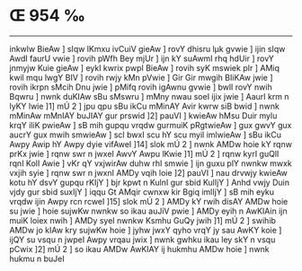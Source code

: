 # Œ 954 ‰
---
inkwlw BieAw ] sIqw lKmxu ivCuiV gieAw ] rovY dhisru lµk gvwie ]
ijin sIqw AwdI faurU vwie ] rovih pWfh Bey mjUr ] ijn kY suAwmI rhq
hdUir ] rovY jnmyjw Kuie gieAw ] eykI kwrix pwpI BieAw ] rovih syK
mswiek pIr ] AMiq kwil mqu lwgY BIV ] rovih rwjy kMn pVwie ] Gir
Gir mwgih BIiKAw jwie ] rovih ikrpn sMcih Dnu jwie ] pMifq rovih
igAwnu gvwie ] bwlI rovY nwih Bqwru ] nwnk duKIAw sBu sMswru ] mMny
nwau soeI ijix jwie ] AaurI krm n lyKY lwie ]1] mÚ 2 ] jpu qpu sBu
ikCu mMinAY Avir kwrw siB bwid ] nwnk mMinAw mMnIAY buJIAY gur
prswid ]2] pauVI ] kwieAw hMsu Duir mylu krqY iliK pwieAw ] sB mih
gupqu vrqdw gurmuiK pRgtwieAw ] gux gwvY gux aucrY gux mwih smwieAw
] scI bwxI scu hY scu myil imlwieAw ] sBu ikCu Awpy Awip hY Awpy dyie
vifAweI ]14] slok mÚ 2 ] nwnk AMDw hoie kY rqnw prKx jwie ]
rqnw swr n jwxeI AwvY Awpu lKwie ]1] mÚ 2 ] rqnw kyrI guQlI rqnI
KolI Awie ] vKr qY vxjwirAw duhw rhI smwie ] ijn guxu plY nwnkw
mwxk vxjih syie ] rqnw swr n jwxnI AMDy vqih loie ]2] pauVI ]
nau drvwjy kwieAw kotu hY dsvY gupqu rKIjY ] bjr kpwt n KulnI gur
sbid KulIjY ] Anhd vwjy Duin vjdy gur sbid suxIjY ] iqqu Gt AMqir
cwnxw kir Bgiq imlIjY ] sB mih eyku vrqdw ijin Awpy rcn rcweI
]15] slok mÚ 2 ] AMDy kY rwih disAY AMDw hoie su jwie ] hoie sujwKw
nwnkw so ikau auJiV pwie ] AMDy eyih n AwKIAin ijn muiK loiex nwih ]
AMDy syeI nwnkw Ksmhu GuQy jwih ]1] mÚ 2 ] swihib AMDw jo kIAw kry
sujwKw hoie ] jyhw jwxY qyho vrqY jy sau AwKY koie ] ijQY su vsqu n jwpeI
Awpy vrqau jwix ] nwnk gwhku ikau ley skY n vsqu pCwix ]2] mÚ 2
] so ikau AMDw AwKIAY ij hukmhu AMDw hoie ] nwnk hukmu n buJeI
####
